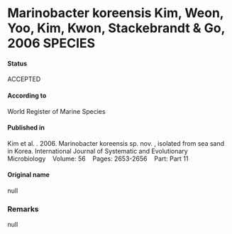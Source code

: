 Marinobacter koreensis Kim, Weon, Yoo, Kim, Kwon, Stackebrandt & Go, 2006 SPECIES
=======

#### Status
ACCEPTED

#### According to
World Register of Marine Species

#### Published in
Kim et al. . 2006. Marinobacter koreensis sp. nov. , isolated from sea sand in Korea. International Journal of Systematic and Evolutionary Microbiology    Volume: 56    Pages: 2653-2656    Part: Part 11

#### Original name
null

### Remarks
null